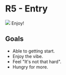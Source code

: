 # R5 - Entry

![](/assets/kat.png) Enjoy!

## Goals

- Able to getting start.
- Enjoy the vibe.
- Feel "It's not that hard".
- Hungry for more.
